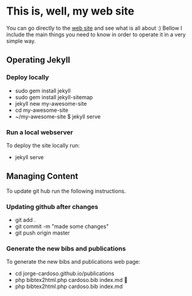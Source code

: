 
This is, well, my web site
=============

You can go directly to the [web site](http://jorge-cardoso.github.io) and see what is all about :)
Bellow I include the main things you need to know in order to operate it in a very simple way.


Operating Jekyll
--------------
### Deploy locally
+ sudo gem install jekyll
+ sudo gem install jekyll-sitemap
+ jekyll new my-awesome-site
+ cd my-awesome-site
+ ~/my-awesome-site $ jekyll serve

### Run a local webserver
To deploy the site locally run:
+ jekyll serve


Managing Content
--------------
To update git hub run the following instructions.

### Updating github after changes
+ git add .
+ git commit -m "made some changes"
+ git push origin master

### Generate the new bibs and publications
To generate the new bibs and publications web page:
+ cd jorge-cardoso.github.io/publications
+ php bibtex2html.php cardoso.bib index.md 
+ php bibtex2html.php cardoso.bib index.md
